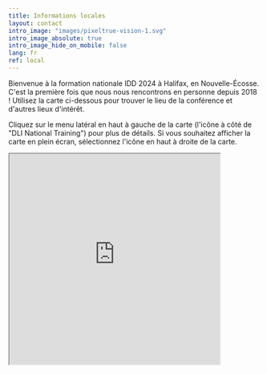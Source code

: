 ```yaml
---
title: Informations locales
layout: contact
intro_image: "images/pixeltrue-vision-1.svg"
intro_image_absolute: true
intro_image_hide_on_mobile: false
lang: fr
ref: local
---
```

Bienvenue à la formation nationale IDD 2024 à Halifax, en Nouvelle-Écosse. C'est la première fois que nous nous rencontrons en personne depuis 2018 ! Utilisez la carte ci-dessous pour trouver le lieu de la conférence et d'autres lieux d'intérêt.

Cliquez sur le menu latéral en haut à gauche de la carte (l'icône à côté de "DLI National Training") pour plus de détails. Si vous souhaitez afficher la carte en plein écran, sélectionnez l'icône en haut à droite de la carte.

<iframe src="https://www.google.com/maps/d/u/0/embed?mid=1Avt4p8g9zLxDhEzwoYhf5q1zU6dZP04&ehbc=2E312F&noprof=1" width="420" height="420"></iframe>
